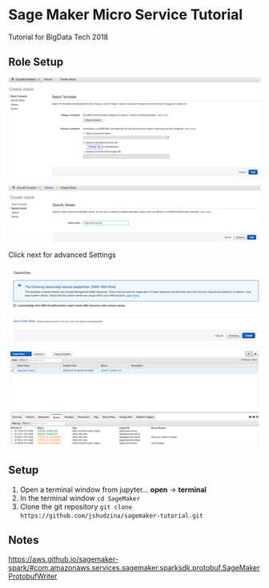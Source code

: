 # Sage Maker Micro Service Tutorial

Tutorial for BigData Tech 2018

## Role Setup


![Upload Template](/images/CreateStack01.png)

![Name Stack](/images/CreateStack02.png)

Click next for advanced Settings

![Acknowledge IAM Capabilities](/images/CreateStack03.png)

![Stack Ready](/images/CreateStack04.png)



## Setup

1. Open a terminal window from jupyter...   **open** -> **terminal**
2. In the terminal window ```cd SageMaker```
3. Clone the git repository ```git clone https://github.com/jshudzina/sagemaker-tutorial.git```


## Notes
https://aws.github.io/sagemaker-spark/#com.amazonaws.services.sagemaker.sparksdk.protobuf.SageMakerProtobufWriter
